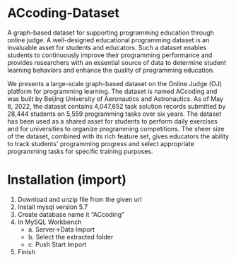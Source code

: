 # ACcoding-Dataset
A graph-based dataset for supporting programming education through online judge.
A well-designed educational programming dataset is an invaluable asset for students and educators. Such a dataset enables students to continuously improve their programming performance and provides researchers with an essential source of data to determine student learning behaviors and enhance the quality of programming education.

We presents a large-scale graph-based dataset on the Online Judge (OJ) platform for programming learning. The dataset is named ACcoding and was built by Beijing University of Aeronautics and Astronautics. As of May 6, 2022, the dataset contains 4,047,652 task solution records submitted by 28,444 students on 5,559 programming tasks over six years. The dataset has been used as a shared asset for students to perform daily exercises and for universities to organize programming competitions. The sheer size of the dataset, combined with its rich feature set, gives educators the ability to track students' programming progress and select appropriate programming tasks for specific training purposes.

# Installation (import)
1. Download and unzip file from the given url
2. Install mysql version 5.7
3. Create database name it “ACcoding”
4. In MySQL Workbench
    - a. Server->Data Import
    - b. Select the extracted folder
    - c. Push Start Import
5. Finish
